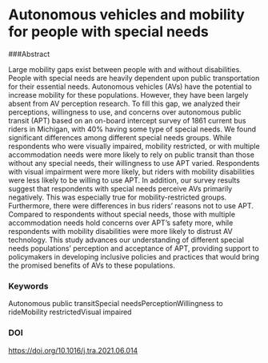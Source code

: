 # Autonomous vehicles and mobility for people with special needs

###Abstract

Large mobility gaps exist between people with and without disabilities. People with special needs are heavily dependent upon public transportation for their essential needs. Autonomous vehicles (AVs) have the potential to increase mobility for these populations. However, they have been largely absent from AV perception research. To fill this gap, we analyzed their perceptions, willingness to use, and concerns over autonomous public transit (APT) based on an on-board intercept survey of 1861 current bus riders in Michigan, with 40% having some type of special needs. We found significant differences among different special needs groups. While respondents who were visually impaired, mobility restricted, or with multiple accommodation needs were more likely to rely on public transit than those without any special needs, their willingness to use APT varied. Respondents with visual impairment were more likely, but riders with mobility disabilities were less likely to be willing to use APT. In addition, our survey results suggest that respondents with special needs perceive AVs primarily negatively. This was especially true for mobility-restricted groups. Furthermore, there were differences in bus riders’ reasons not to use APT. Compared to respondents without special needs, those with multiple accommodation needs hold concerns over APT’s safety more, while respondents with mobility disabilities were more likely to distrust AV technology. This study advances our understanding of different special needs populations’ perception and acceptance of APT, providing support to policymakers in developing inclusive policies and practices that would bring the promised benefits of AVs to these populations.

### Keywords

Autonomous public transitSpecial needsPerceptionWillingness to rideMobility restrictedVisual impaired

### DOI

https://doi.org/10.1016/j.tra.2021.06.014